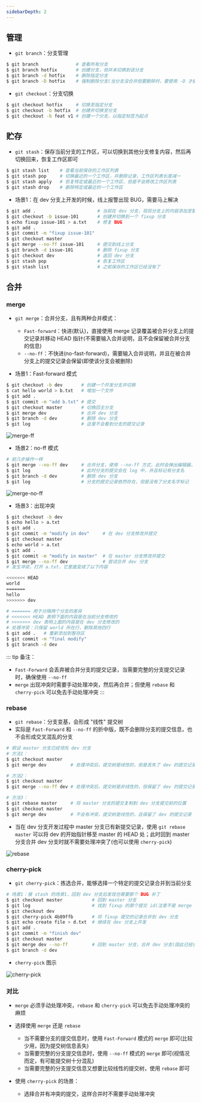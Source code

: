 ```yaml
---
sidebarDepth: 2
---
```


## 管理

+ `git branch`：分支管理
```sh
$ git branch              # 查看所有分支
$ git branch hotfix       # 创建分支，但并未切换到该分支
$ git branch -d hotfix    # 删除指定分支
$ git branch -D hotfix    # 强制删除分支(当分支没合并但要删除时，要使用 -D 才能强制删除)
```

+ `git checkout`：分支切换
```sh
$ git checkout hotfix     # 切换至指定分支
$ git checkout -b hotfix  # 创建并切换至分支
$ git checkout -b feat v1 # 创建一个分支，以指定标签为起点
```



## 贮存

+ `git stash`：保存当前分支的工作区，可以切换到其他分支修复内容，然后再切换回来，恢复工作区即可
```sh
$ git stash list    # 查看当前保存的工作区列表
$ git stash pop     # 切换最近的一个工作区，并删除记录，工作区列表长度减一
$ git stash apply   # 恢复特定或最近的一个工作区，但是不会修改工作区列表
$ git stash drop    # 删除特定或最近的一个工作区
```

+ 场景1：在 dev 分支上开发的时候，线上报警出现 BUG，需要马上解决
```sh
$ git add .                       # 当前在 dev 分支，现将分支上的内容添加至暂存区
$ git checkout -b issue-101       # 创建并切换到一个 fixup 分支
$ echo fixup issue-101 > a.txt    # 修复 BUG
$ git add .
$ git commit -m "fixup issue-101"
$ git checkout master
$ git merge --no-ff issue-101     # 提交到线上分支
$ git branch -d issue-101         # 删除 fixup 分支
$ git checkout dev                # 返回 dev 分支
$ git stash pop                   # 恢复工作区
$ git stash list                  # 之前保存的工作区已经没有了
```



## 合并

### merge

+ `git merge`：合并分支，且有两种合并模式：
  + `Fast-forward`：快进(默认)，直接使用 merge 记录覆盖被合并分支上的提交记录并移动 HEAD 指针(不需要输入合并说明，且不会保留被合并分支的信息)
  + `--no-ff`：不快进(no-fast-forward)，需要输入合并说明，并且在被合并分支上的提交记录会保留(即使该分支会被删除)

+ 场景1：Fast-forward 模式
```sh
$ git checkout -b dev       # 创建一个开发分支并切换
$ cat hello world > b.txt   # 增加一个文件
$ git add .
$ git commit -m "add b.txt" # 提交
$ git checkout master       # 切换回主分支
$ git merge dev             # 合并 dev 分支
$ git branch -d dev         # 删除 dev 分支
$ git log                   # 这里不会看到分支的提交记录
```

![merge-ff](../imgs/merge-ff.gif)

+ 场景2：no-ff 模式
```sh
# 前几步操作一样
$ git merge --no-ff dev     # 合并分支，使用 --no-ff 方式，此时会弹出编辑器，要求输入合并说明
$ git log                   # 此时分支的提交会在 log 中，并且标记有分支名
$ git branch -d dev         # 删除 dev 分支
$ git log                   # 分支的提交记录依然存在，但是没有了分支名字标记
```

![merge-no-ff](../imgs/merge-no-ff.gif)


+ 场景3：出现冲突
```sh
$ git checkout -b dev
$ echo hello > a.txt
$ git add .
$ git commit -m "modify in dev"     # 在 dev 分支修改并提交
$ git checkout master
$ echo world > a.txt
$ git add .
$ git commit -m "modify in master"  # 在 master 分支修改并提交
$ git merge --no-ff dev             # 尝试合并 dev 分支
# 发生冲突，打开 a.txt，它里面变成了以下内容

<<<<<<< HEAD
world
=======
hello
>>>>>>> dev

# ======= 用于分隔两个分支的差异
# <<<<<<< HEAD 表明下面的内容是在当前分支修改的
# >>>>>>> dev 表明上面的内容是在 dev 分支修改的
# 处理冲突：只保留 world 所在行，删除其他四行
$ git add .   # 重新添加到暂存区
$ git commit -m "final modify"
$ git branch -d dev
```

::: tip 备注：
+ `Fast-Forward` 会丢弃被合并分支的提交记录，当需要完整的分支提交记录时，确保使用 `--no-ff`
+ `merge` 出现冲突时需要手动处理冲突，然后再合并；但使用 `rebase` 和 `cherry-pick` 可以免去手动处理冲突
:::



### rebase

+ `git rebase`：分支变基，会形成 "线性" 提交树
+ 实际是 `Fast-Forward` 和 `--no-ff` 的折中版，既不会删除分支的提交信息，也不会形成交叉混乱的分支
```sh
# 假设 master 分支已经领先 dev 分支
# 方法1：
$ git checkout master
$ git merge dev         # 处理冲突后，提交树是线性的，但是丢失了 dev 的提交记录

# 方法2：
$ git checkout master
$ git merge --no-ff dev # 处理冲突后，提交树是非线性的，但保留了 dev 的提交记录

# 方法3：
$ git rebase master     # 将 master 分支的提交复制到 dev 分支提交前的位置
$ git checkout master
$ git merge dev         # 不会有冲突，提交树是线性的，且保留了 dev 的提交记录
```

+ 当在 dev 分支开发过程中 master 分支已有新提交记录，使用 `git rebase master` 可以将 dev 的开始指针移至 master 的 HEAD 处；此时回到 master 分支合并 dev 分支时就不需要处理冲突了(也可以使用 `cherry-pick`)

![rebase](../imgs/rebase.gif)





### cherry-pick

+ `git cherry-pick`：拣选合并，能够选择一个特定的提交记录合并到当前分支
```sh
# 场景1：接 stash 的场景1，回到 dev 分支后发现也需要那个 BUG 补丁
$ git checkout master           # 回到 master 分支
$ git log                       # 找到 fixup 的那个提交 id(注意不是 merge 的id)
$ git checkout dev
$ git cherry-pick 4b89ffb       # 将 fixup 提交的记录合并到 dev 分支
$ git echo create file > d.txt  # 继续在 dev 分支上开发
$ git add .
$ git commit -m "finish dev"
$ git checkout master
$ git merge dev --no-ff         # 回到 master 分支，合并 dev 分支(因此已经合并了 fixup，此时不会有冲突)
$ git branch -d dev
```

+ `cherry-pick` 图示

![cherry-pick](../imgs/cherry-pick.gif)




### 对比

+ `merge` 必须手动处理冲突，`rebase` 和 `cherry-pick` 可以免去手动处理冲突的麻烦

+ 选择使用 `merge` 还是 `rebase`
  + 当不需要分支的提交信息时，使用 `Fast-Forward` 模式的 `merge` 即可(比较少用，因为提交树信息丢失)
  + 当需要完整的分支提交信息时，使用 `--no-ff` 模式的 `merge` 即可(视情况而定，有可能提交树十分混乱)
  + 当需要完整的分支提交信息又想要比较线性的提交树，使用 `rebase` 即可

+ 使用 `cherry-pick` 的场景：
  + 选择合并有冲突的提交，这样合并时不需要手动处理冲突

